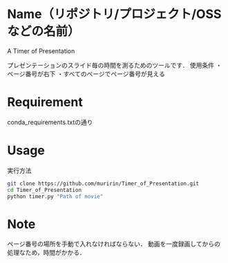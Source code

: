 # Name（リポジトリ/プロジェクト/OSSなどの名前）
 
A Timer of Presentation
 
プレゼンテーションのスライド毎の時間を測るためのツールです．
使用条件
・ページ番号が右下
・すべてのページでページ番号が見える

# Requirement

conda_requirements.txtの通り

# Usage

実行方法

```bash
git clone https://github.com/muririn/Timer_of_Presentation.git
cd Timer_of_Presentation
python timer.py "Path of movie"
```

# Note

ページ番号の場所を手動で入れなければならない．
動画を一度録画してからの処理なため，時間がかかる．